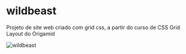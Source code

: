 # wildbeast
Projeto de site web criado com grid css, a partir do curso de CSS Grid Layout do Origamid

![wildbeast](https://github.com/marina-santana/imagens/blob/master/wildbeast-video.gif "Site Wildbeast")


